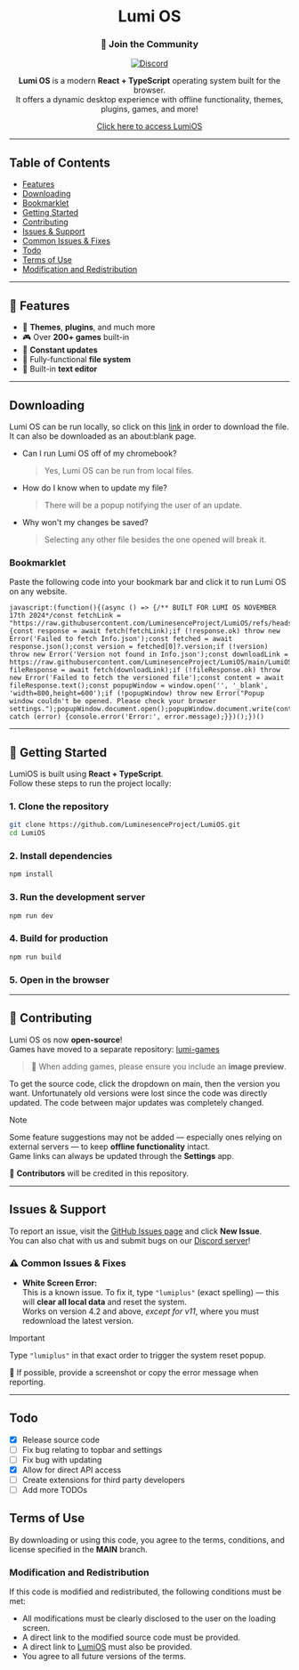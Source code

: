 <div align="center">

# Lumi OS

### 🚀 Join the Community  
[![Discord](https://raw.githubusercontent.com/LuminesenceProject/LumiOS/refs/heads/main/images/discord.png)](https://discord.gg/TyacaNY3GK)

**Lumi OS** is a modern **React + TypeScript** operating system built for the browser.  
It offers a dynamic desktop experience with offline functionality, themes, plugins, games, and more!

[Click here to access LumiOS](https://fritzcohen.github.io/LumiOS/index.html)
</div>

---

## Table of Contents

- [Features](#-features)
- [Downloading](#downloading)
- [Bookmarklet](#bookmarklet)
- [Getting Started](#-getting-started)
- [Contributing](#-contributing)
- [Issues & Support](#issues--support)
- [Common Issues & Fixes](#-common-issues--fixes)
- [Todo](#todo)
- [Terms of Use](#terms-of-use)
- [Modification and Redistribution](#modification-and-redistribution)

---

## 🧰 Features

- 🎨 **Themes**, **plugins**, and much more  
- 🎮 Over **200+ games** built-in  
- 🔄 **Constant updates**  
- 📁 Fully-functional **file system**  
- 📝 Built-in **text editor**

---

## Downloading

Lumi OS can be run locally, so click on this [link](https://raw.githubusercontent.com/LuminesenceProject/LumiOS/main/old/LumiOS.v12.5.html) in order to download the file. It can also be downloaded as an about:blank page.
- Can I run Lumi OS off of my chromebook?
	> Yes, Lumi OS can be run from local files.
- How do I know when to update my file?
	> There will be a popup notifying the user of an update.
- Why won't my changes be saved?
	> Selecting any other file besides the one opened will break it.

### Bookmarklet

Paste the following code into your bookmark bar and click it to run Lumi OS on any website.
```
javascript:(function(){(async () => {/** BUILT FOR LUMI OS NOVEMBER 17th 2024*/const fetchLink = "https://raw.githubusercontent.com/LuminesenceProject/LumiOS/refs/heads/main/Info.json";try {const response = await fetch(fetchLink);if (!response.ok) throw new Error('Failed to fetch Info.json');const fetched = await response.json();const version = fetched[0]?.version;if (!version) throw new Error('Version not found in Info.json');const downloadLink = https://raw.githubusercontent.com/LuminesenceProject/LumiOS/main/LumiOS.v${version}.html;const fileResponse = await fetch(downloadLink);if (!fileResponse.ok) throw new Error('Failed to fetch the versioned file');const content = await fileResponse.text();const popupWindow = window.open('', '_blank', 'width=800,height=600');if (!popupWindow) throw new Error("Popup window couldn't be opened. Please check your browser settings.");popupWindow.document.open();popupWindow.document.write(content);popupWindow.document.close();} catch (error) {console.error('Error:', error.message);}})();})()
```
---

## 🚀 Getting Started

LumiOS is built using **React + TypeScript**.  
Follow these steps to run the project locally:

### 1. Clone the repository
```bash
git clone https://github.com/LuminesenceProject/LumiOS.git
cd LumiOS
```

### 2. Install dependencies
```bash
npm install
```

### 3. Run the development server
```bash
npm run dev
```

### 4. Build for production
```bash
npm run build
```

### 5. Open in the browser

---

## 🤝 Contributing

Lumi OS os now **open-source**!  
Games have moved to a separate repository: [lumi-games](https://github.com/LuminesenceProject/lumi-games)

> 📝 When adding games, please ensure you include an **image preview**.

To get the source code, click the dropdown on main, then the version you want.
Unfortunately old versions were lost since the code was directly updated.
The code between major updates was completely changed. 

> [!NOTE]  
> Some feature suggestions may not be added — especially ones relying on external servers — to keep **offline functionality** intact.  
> Game links can always be updated through the **Settings** app.

👑 **Contributors** will be credited in this repository.

---

## Issues & Support

To report an issue, visit the [GitHub Issues page](https://github.com/LuminesenceProject/LumiOS/issues) and click **New Issue**.  
You can also chat with us and submit bugs on our [Discord server](https://discord.gg/TyacaNY3GK)!

### ⚠️ Common Issues & Fixes

- **White Screen Error:**  
  This is a known issue. To fix it, type `"lumiplus"` (exact spelling) — this will **clear all local data** and reset the system.  
  Works on version 4.2 and above, *except for v11*, where you must redownload the latest version.

> [!IMPORTANT]  
> Type `"lumiplus"` in that exact order to trigger the system reset popup.

📸 If possible, provide a screenshot or copy the error message when reporting.

---

## Todo

- [x] Release source code
- [ ] Fix bug relating to topbar and settings
- [ ] Fix bug with updating
- [x] Allow for direct API access
- [ ] Create extensions for third party developers
- [ ] Add more TODOs

## Terms of Use

By downloading or using this code, you agree to the terms, conditions, and license specified in the **MAIN** branch.

### Modification and Redistribution  
If this code is modified and redistributed, the following conditions must be met:  
- All modifications must be clearly disclosed to the user on the loading screen.  
- A direct link to the modified source code must be provided.
- A direct link to [LumiOS](https://github.com/LuminesenceProject/LumiOS) must also be provided.
- You agree to all future versions of the terms.
